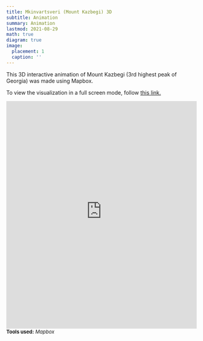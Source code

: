 ```yaml
---
title: Mkinvartsveri (Mount Kazbegi) 3D
subtitle: Animation
summary: Animation
lastmod: 2021-08-29
math: true
diagram: true
image:
  placement: 1
  caption: ''
---
```


<p align="justify">

This 3D interactive animation of Mount Kazbegi (3rd highest peak of Georgia) was made using Mapbox.
</p>

<p align="justify">
To view the visualization in a full screen mode, follow <a href="https://meteor-lumbar-menu.glitch.me/">this link.</a></p>

<div>
<iframe src="https://meteor-lumbar-menu.glitch.me/" style="border:0px #ffffff none;" name="myiFrame" scrolling="no" frameborder="1" marginheight="0px" marginwidth="0px" height="600px" width="100%" allowfullscreen></iframe>
</div>

<font size="2">
    <b>Tools used:</b> <i>Mapbox</i>
</font>